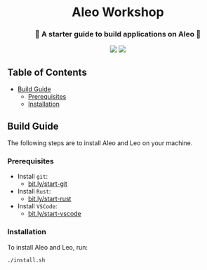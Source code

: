 <h1 align="center">Aleo Workshop</h1>
<h3 align="center">📜 A starter guide to build applications on Aleo 📜</h3>

<p align="center">
    <a href="https://twitter.com/AleoHQ"><img src="https://img.shields.io/twitter/url/https/twitter.com/AleoHQ.svg?style=social&label=Follow%20%40AleoHQ"></a>
    <a href="https://aleo.org/discord"><img src="https://img.shields.io/discord/700454073459015690?logo=discord"/></a>
</p>

## Table of Contents
- [Build Guide](#build-guide)
    - [Prerequisites](#prerequisites)
    - [Installation](#installation)

## Build Guide

The following steps are to install Aleo and Leo on your machine.

### Prerequisites

- Install `git`:
    - [bit.ly/start-git](https://bit.ly/start-git)
- Install `Rust`:
    - [bit.ly/start-rust](https://bit.ly/start-rust)
- Install `VSCode`:
    - [bit.ly/start-vscode](https://bit.ly/start-vscode)

### Installation

To install Aleo and Leo, run:
```
./install.sh
```
